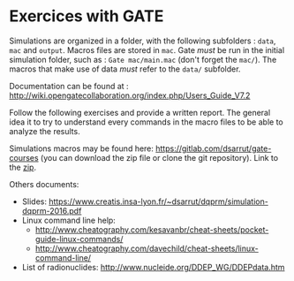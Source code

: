 # Exercices with GATE


Simulations are organized in a folder, with the following subfolders : ```data```, ```mac``` and ```output```. Macros files are stored in ```mac```. Gate *must* be run in the initial simulation folder, such as : ```Gate mac/main.mac``` (don't forget the ```mac/```). The macros that make use of data *must* refer to the ```data/``` subfolder.

Documentation can be found at : http://wiki.opengatecollaboration.org/index.php/Users_Guide_V7.2

Follow the following exercises and provide a written report. The general idea it to try to understand every commands in the macro files to be able to analyze the results.

Simulations macros may be found here: https://gitlab.com/dsarrut/gate-courses (you can download the zip file or clone the git repository). Link to the [zip](https://gitlab.com/dsarrut/gate-courses/repository/archive.zip?ref=master). 

Others documents:
- Slides: https://www.creatis.insa-lyon.fr/~dsarrut/dqprm/simulation-dqprm-2016.pdf
- Linux command line help: 
  - http://www.cheatography.com/kesavanbr/cheat-sheets/pocket-guide-linux-commands/
  - http://www.cheatography.com/davechild/cheat-sheets/linux-command-line/  
- List of radionuclides: http://www.nucleide.org/DDEP_WG/DDEPdata.htm

